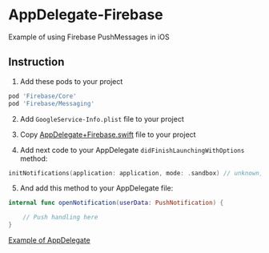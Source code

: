 AppDelegate-Firebase
============

Example of using Firebase PushMessages in iOS

## Instruction
1. Add these pods to your project

```ruby
pod 'Firebase/Core'
pod 'Firebase/Messaging'
```

2. Add ```GoogleService-Info.plist``` file to your project

3. Copy [AppDelegate+Firebase.swift](https://github.com/steelkiwi/AppDelegate-Firebase/blob/master/AppDelegate+Firebase.swift) file to your project

4. Add next code to your AppDelegate ```didFinishLaunchingWithOptions``` method:
```swift
initNotifications(application: application, mode: .sandbox) // unknown, sandbox, prod
```

5. And add this method to your AppDelegate file:
```swift
internal func openNotification(userData: PushNotification) {

    // Push handling here
}
```

[Example of AppDelegate](https://github.com/steelkiwi/AppDelegate-Firebase/blob/master/AppDelegate.swift)
